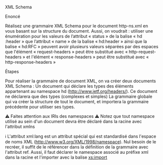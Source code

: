 XML Schema

Enoncé

Réalisez une grammaire XML Schema pour le document http-ns.xml en vous basant sur la structure du document. 
Aussi, on voudrait : 
utiliser une énumération pour les valeurs de l’attribut « status » de la balise « hd :header »
que l’attribut « name » de la balise « hd:header » ainsi que la balise « hd:RFC » peuvent avoir plusieurs valeurs séparées par des espaces
que l'élément « request-headers » peut être substitué avec « http-request-headers » et l'élément « response-headers » peut être substitué avec « http-response-headers »

Étapes

 Pour réaliser la grammaire de document XML, on va créer deux documents XML Schema :
Un document qui déclare les types des éléments appartenant au namespace hd (http://www.ietf.org/headers/). Ce document ne déclarera que des types (complexes et simples)
La grammaire globale qui va créer la structure de tout le document, et importera la grammaire précédente pour utiliser ses types.

⚠️ Faites attention aux IRIs des namespaces
⚠️ Notez que tout namespace utilisé au sein d'un document devra être déclaré dans la racine avec l'attribut xmlns

ℹ️ L'attribut xml:lang est un attribut spécial qui est standardisé dans l'espace de noms XML (http://www.w3.org/XML/1998/namespace). 
Nul besoin de le recréer, il suffit de le référencer dans la définition de la grammaire avec l'attribut ref. Aussi, il faut déclarer le namespace associé 
au préfixe xml dans la racine et l'importer avec la balise <xs:import>
